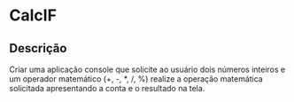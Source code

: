 # CalcIF

## Descrição

Criar uma aplicação console que solicite ao usuário dois números inteiros e um operador matemático (+, -, *, /, %) realize a operação matemática solicitada apresentando a conta e o resultado na tela.

